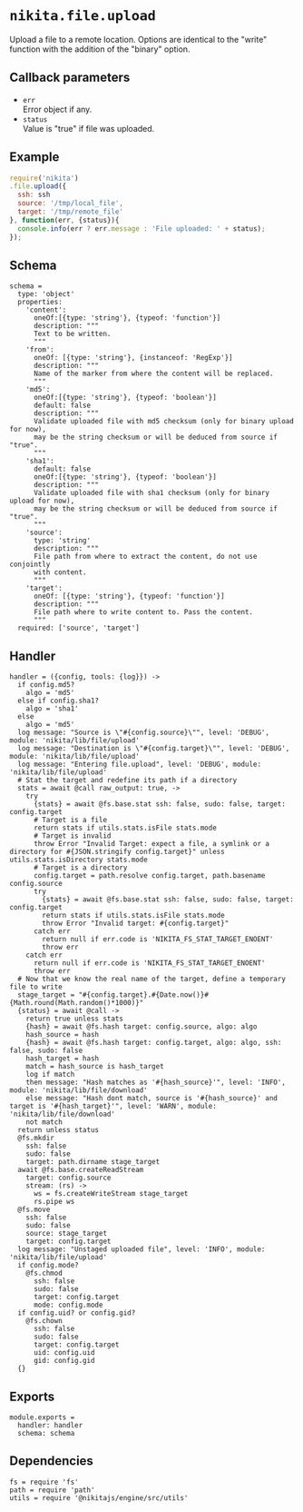
# `nikita.file.upload`

Upload a file to a remote location. Options are identical to the "write"
function with the addition of the "binary" option.

## Callback parameters

* `err`   
  Error object if any.   
* `status`   
  Value is "true" if file was uploaded.   

## Example

```js
require('nikita')
.file.upload({
  ssh: ssh
  source: '/tmp/local_file',
  target: '/tmp/remote_file'
}, function(err, {status}){
  console.info(err ? err.message : 'File uploaded: ' + status);
});
```

## Schema

    schema =
      type: 'object'
      properties:
        'content':
          oneOf:[{type: 'string'}, {typeof: 'function'}]
          description: """
          Text to be written.
          """
        'from':
          oneOf: [{type: 'string'}, {instanceof: 'RegExp'}]
          description: """
          Name of the marker from where the content will be replaced.
          """
        'md5':
          oneOf:[{type: 'string'}, {typeof: 'boolean'}]
          default: false
          description: """
          Validate uploaded file with md5 checksum (only for binary upload for now),
          may be the string checksum or will be deduced from source if "true".
          """
        'sha1':
          default: false
          oneOf:[{type: 'string'}, {typeof: 'boolean'}]
          description: """
          Validate uploaded file with sha1 checksum (only for binary upload for now),
          may be the string checksum or will be deduced from source if "true".
          """
        'source':
          type: 'string'
          description: """
          File path from where to extract the content, do not use conjointly
          with content.
          """
        'target':
          oneOf: [{type: 'string'}, {typeof: 'function'}]
          description: """
          File path where to write content to. Pass the content.
          """
      required: ['source', 'target']

## Handler

    handler = ({config, tools: {log}}) ->
      if config.md5?
        algo = 'md5'
      else if config.sha1?
        algo = 'sha1'
      else
        algo = 'md5'
      log message: "Source is \"#{config.source}\"", level: 'DEBUG', module: 'nikita/lib/file/upload'
      log message: "Destination is \"#{config.target}\"", level: 'DEBUG', module: 'nikita/lib/file/upload'
      log message: "Entering file.upload", level: 'DEBUG', module: 'nikita/lib/file/upload'
      # Stat the target and redefine its path if a directory
      stats = await @call raw_output: true, ->
        try
          {stats} = await @fs.base.stat ssh: false, sudo: false, target: config.target
          # Target is a file
          return stats if utils.stats.isFile stats.mode
          # Target is invalid
          throw Error "Invalid Target: expect a file, a symlink or a directory for #{JSON.stringify config.target}" unless utils.stats.isDirectory stats.mode
          # Target is a directory
          config.target = path.resolve config.target, path.basename config.source
          try
            {stats} = await @fs.base.stat ssh: false, sudo: false, target: config.target
            return stats if utils.stats.isFile stats.mode
            throw Error "Invalid target: #{config.target}"
          catch err
            return null if err.code is 'NIKITA_FS_STAT_TARGET_ENOENT'
            throw err
        catch err
          return null if err.code is 'NIKITA_FS_STAT_TARGET_ENOENT'
          throw err
      # Now that we know the real name of the target, define a temporary file to write
      stage_target = "#{config.target}.#{Date.now()}#{Math.round(Math.random()*1000)}"
      {status} = await @call ->
        return true unless stats
        {hash} = await @fs.hash target: config.source, algo: algo
        hash_source = hash
        {hash} = await @fs.hash target: config.target, algo: algo, ssh: false, sudo: false
        hash_target = hash
        match = hash_source is hash_target
        log if match
        then message: "Hash matches as '#{hash_source}'", level: 'INFO', module: 'nikita/lib/file/download' 
        else message: "Hash dont match, source is '#{hash_source}' and target is '#{hash_target}'", level: 'WARN', module: 'nikita/lib/file/download'
        not match
      return unless status
      @fs.mkdir
        ssh: false
        sudo: false
        target: path.dirname stage_target
      await @fs.base.createReadStream
        target: config.source
        stream: (rs) ->
          ws = fs.createWriteStream stage_target
          rs.pipe ws
      @fs.move
        ssh: false
        sudo: false
        source: stage_target
        target: config.target
      log message: "Unstaged uploaded file", level: 'INFO', module: 'nikita/lib/file/upload'
      if config.mode?
        @fs.chmod
          ssh: false
          sudo: false
          target: config.target
          mode: config.mode
      if config.uid? or config.gid?
        @fs.chown
          ssh: false
          sudo: false
          target: config.target
          uid: config.uid
          gid: config.gid
      {}

## Exports

    module.exports =
      handler: handler
      schema: schema

## Dependencies

    fs = require 'fs'
    path = require 'path'
    utils = require '@nikitajs/engine/src/utils'
